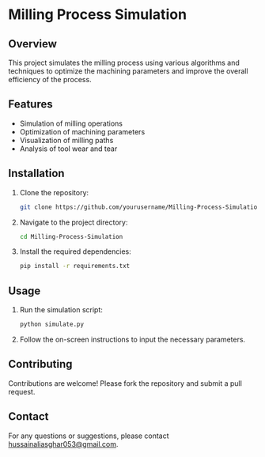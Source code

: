 # Milling Process Simulation
## Overview
This project simulates the milling process using various algorithms and techniques to optimize the machining parameters and improve the overall efficiency of the process.

## Features
- Simulation of milling operations
- Optimization of machining parameters
- Visualization of milling paths
- Analysis of tool wear and tear

## Installation
1. Clone the repository:
    ```sh
    git clone https://github.com/yourusername/Milling-Process-Simulation.git
    ```
2. Navigate to the project directory:
    ```sh
    cd Milling-Process-Simulation
    ```
3. Install the required dependencies:
    ```sh
    pip install -r requirements.txt
    ```

## Usage
1. Run the simulation script:
    ```sh
    python simulate.py
    ```
2. Follow the on-screen instructions to input the necessary parameters.

## Contributing
Contributions are welcome! Please fork the repository and submit a pull request.

## Contact
For any questions or suggestions, please contact [hussainaliasghar053@gmail.com](mailto:hussainaliasghar053@gmail.com).